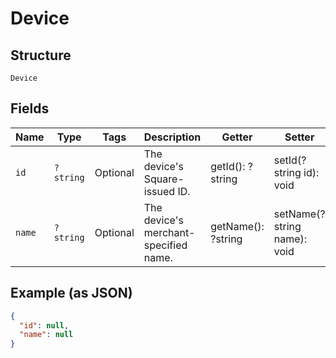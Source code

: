 
# Device

## Structure

`Device`

## Fields

| Name | Type | Tags | Description | Getter | Setter |
|  --- | --- | --- | --- | --- | --- |
| `id` | `?string` | Optional | The device's Square-issued ID. | getId(): ?string | setId(?string id): void |
| `name` | `?string` | Optional | The device's merchant-specified name. | getName(): ?string | setName(?string name): void |

## Example (as JSON)

```json
{
  "id": null,
  "name": null
}
```


